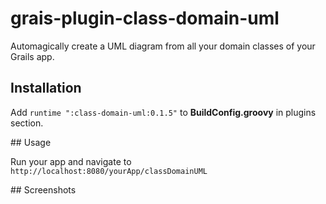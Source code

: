 grais-plugin-class-domain-uml
=============================

Automagically create a UML diagram from all your domain classes of your Grails app.

## Installation

Add `runtime ":class-domain-uml:0.1.5"` to **BuildConfig.groovy** in plugins section.

## Usage

Run your app and navigate to `http://localhost:8080/yourApp/classDomainUML`

## Screenshots

